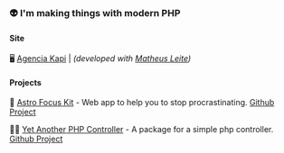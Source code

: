 ### :alien:  I'm making things with modern PHP

#### Site 

🖥️ [Agencia Kapi](https://agenciakapi.com) | _(developed with [Matheus Leite](https://github.com/mathrl))_

#### Projects
📆 [Astro Focus Kit](https://astro-focus-kit-client.vercel.app/login) - Web app to help you to stop procrastinating. [Github Project](https://github.com/aloefflerj/astro-focus-kit)

🚦🐘 [Yet Another PHP Controller](https://packagist.org/packages/aloefflerj/yet-another-controller) - A package for a simple php controller. [Github Project](https://github.com/aloefflerj/yet-another-php-controller)
